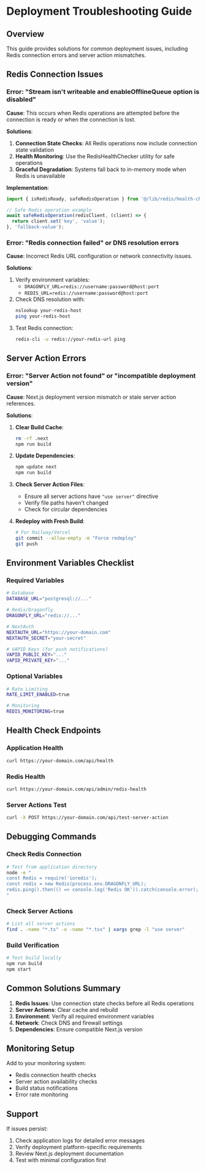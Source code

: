 # Deployment Troubleshooting Guide

## Overview
This guide provides solutions for common deployment issues, including Redis connection errors and server action mismatches.

## Redis Connection Issues

### Error: "Stream isn't writeable and enableOfflineQueue option is disabled"

**Cause**: This occurs when Redis operations are attempted before the connection is ready or when the connection is lost.

**Solutions**:
1. **Connection State Checks**: All Redis operations now include connection state validation
2. **Health Monitoring**: Use the RedisHealthChecker utility for safe operations
3. **Graceful Degradation**: Systems fall back to in-memory mode when Redis is unavailable

**Implementation**:
```typescript
import { isRedisReady, safeRedisOperation } from '@/lib/redis/health-check';

// Safe Redis operation example
await safeRedisOperation(redisClient, (client) => {
  return client.set('key', 'value');
}, 'fallback-value');
```

### Error: "Redis connection failed" or DNS resolution errors

**Cause**: Incorrect Redis URL configuration or network connectivity issues.

**Solutions**:
1. Verify environment variables:
   - `DRAGONFLY_URL=redis://username:password@host:port`
   - `REDIS_URL=redis://username:password@host:port`
2. Check DNS resolution with:
   ```bash
   nslookup your-redis-host
   ping your-redis-host
   ```
3. Test Redis connection:
   ```bash
   redis-cli -u redis://your-redis-url ping
   ```

## Server Action Errors

### Error: "Server Action not found" or "incompatible deployment version"

**Cause**: Next.js deployment version mismatch or stale server action references.

**Solutions**:

1. **Clear Build Cache**:
   ```bash
   rm -rf .next
   npm run build
   ```

2. **Update Dependencies**:
   ```bash
   npm update next
   npm run build
   ```

3. **Check Server Action Files**:
   - Ensure all server actions have `"use server"` directive
   - Verify file paths haven't changed
   - Check for circular dependencies

4. **Redeploy with Fresh Build**:
   ```bash
   # For Railway/Vercel
   git commit --allow-empty -m "Force redeploy"
   git push
   ```

## Environment Variables Checklist

### Required Variables
```bash
# Database
DATABASE_URL="postgresql://..."

# Redis/Dragonfly
DRAGONFLY_URL="redis://..."

# NextAuth
NEXTAUTH_URL="https://your-domain.com"
NEXTAUTH_SECRET="your-secret"

# VAPID Keys (for push notifications)
VAPID_PUBLIC_KEY="..."
VAPID_PRIVATE_KEY="..."
```

### Optional Variables
```bash
# Rate Limiting
RATE_LIMIT_ENABLED=true

# Monitoring
REDIS_MONITORING=true
```

## Health Check Endpoints

### Application Health
```bash
curl https://your-domain.com/api/health
```

### Redis Health
```bash
curl https://your-domain.com/api/admin/redis-health
```

### Server Actions Test
```bash
curl -X POST https://your-domain.com/api/test-server-action
```

## Debugging Commands

### Check Redis Connection
```bash
# Test from application directory
node -e "
const Redis = require('ioredis');
const redis = new Redis(process.env.DRAGONFLY_URL);
redis.ping().then(() => console.log('Redis OK')).catch(console.error);
"
```

### Check Server Actions
```bash
# List all server actions
find . -name "*.ts" -o -name "*.tsx" | xargs grep -l "use server"
```

### Build Verification
```bash
# Test build locally
npm run build
npm start
```

## Common Solutions Summary

1. **Redis Issues**: Use connection state checks before all Redis operations
2. **Server Actions**: Clear cache and rebuild
3. **Environment**: Verify all required environment variables
4. **Network**: Check DNS and firewall settings
5. **Dependencies**: Ensure compatible Next.js version

## Monitoring Setup

Add to your monitoring system:
- Redis connection health checks
- Server action availability checks
- Build status notifications
- Error rate monitoring

## Support

If issues persist:
1. Check application logs for detailed error messages
2. Verify deployment platform-specific requirements
3. Review Next.js deployment documentation
4. Test with minimal configuration first